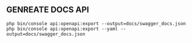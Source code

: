 ## GENREATE DOCS API

    php bin/console api:openapi:export --output=docs/swagger_docs.json
    php bin/console api:openapi:export --yaml --output=docs/swagger_docs.json